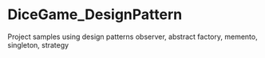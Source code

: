 # DiceGame_DesignPattern
Project samples using design patterns observer, abstract factory, memento, singleton, strategy
